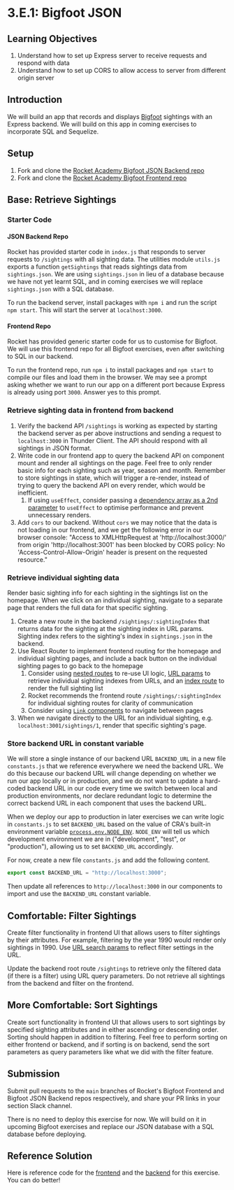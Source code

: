 # 3.E.1: Bigfoot JSON

## Learning Objectives

1. Understand how to set up Express server to receive requests and respond with data
2. Understand how to set up CORS to allow access to server from different origin server

## Introduction

We will build an app that records and displays [Bigfoot](https://en.wikipedia.org/wiki/Bigfoot) sightings with an Express backend. We will build on this app in coming exercises to incorporate SQL and Sequelize.

## Setup

1. Fork and clone the [Rocket Academy Bigfoot JSON Backend repo](https://github.com/rocketacademy/bigfoot-json-backend-bootcamp)
2. Fork and clone the [Rocket Academy Bigfoot Frontend repo](https://github.com/rocketacademy/bigfoot-frontend-bootcamp)

## Base: Retrieve Sightings

### Starter Code

#### JSON Backend Repo

Rocket has provided starter code in `index.js` that responds to server requests to `/sightings` with all sighting data. The utilities module `utils.js` exports a function `getSightings` that reads sightings data from `sightings.json`. We are using `sightings.json` in lieu of a database because we have not yet learnt SQL, and in coming exercises we will replace `sightings.json` with a SQL database.

To run the backend server, install packages with `npm i` and run the script `npm start`. This will start the server at `localhost:3000`.

#### Frontend Repo

Rocket has provided generic starter code for us to customise for Bigfoot. We will use this frontend repo for all Bigfoot exercises, even after switching to SQL in our backend.

To run the frontend repo, run `npm i` to install packages and `npm start` to compile our files and load them in the browser. We may see a prompt asking whether we want to run our app on a different port because Express is already using port `3000`. Answer yes to this prompt.

### Retrieve sighting data in frontend from backend

1. Verify the backend API `/sightings` is working as expected by starting the backend server as per above instructions and sending a request to `localhost:3000` in Thunder Client. The API should respond with all sightings in JSON format.
2. Write code in our frontend app to query the backend API on component mount and render all sightings on the page. Feel free to only render basic info for each sighting such as year, season and month. Remember to store sightings in state, which will trigger a re-render, instead of trying to query the backend API on every render, which would be inefficient.
   1. If using `useEffect`, consider passing a [dependency array as a 2nd parameter](https://reactjs.org/docs/hooks-effect.html#tip-optimizing-performance-by-skipping-effects) to `useEffect` to optimise performance and prevent unnecessary renders.
3. Add `cors` to our backend. Without `cors` we may notice that the data is not loading in our frontend, and we get the following error in our browser console: "Access to XMLHttpRequest at 'http://localhost:3000/' from origin 'http://localhost:3001' has been blocked by CORS policy: No 'Access-Control-Allow-Origin' header is present on the requested resource."

### Retrieve individual sighting data

Render basic sighting info for each sighting in the sightings list on the homepage. When we click on an individual sighting, navigate to a separate page that renders the full data for that specific sighting.

1. Create a new route in the backend `/sightings/:sightingIndex` that returns data for the sighting at the sighting index in URL params. Sighting index refers to the sighting's index in `sightings.json` in the backend.
2. Use React Router to implement frontend routing for the homepage and individual sighting pages, and include a back button on the individual sighting pages to go back to the homepage
   1. Consider using [nested routes](https://reactrouter.com/docs/en/v6/getting-started/tutorial#nested-routes) to re-use UI logic, [URL params](https://reactrouter.com/docs/en/v6/getting-started/tutorial#reading-url-params) to retrieve individual sighting indexes from URLs, and an [index route](https://reactrouter.com/docs/en/v6/getting-started/tutorial#index-routes) to render the full sighting list
   2. Rocket recommends the frontend route `/sightings/:sightingIndex` for individual sighting routes for clarity of communication
   3. Consider using [`Link` components](https://reactrouter.com/docs/en/v6/getting-started/tutorial#add-some-links) to navigate between pages
3. When we navigate directly to the URL for an individual sighting, e.g. `localhost:3001/sightings/1`, render that specific sighting's page.

### Store backend URL in constant variable

We will store a single instance of our backend URL `BACKEND_URL` in a new file `constants.js` that we reference everywhere we need the backend URL. We do this because our backend URL will change depending on whether we run our app locally or in production, and we do not want to update a hard-coded backend URL in our code every time we switch between local and production environments, nor declare redundant logic to determine the correct backend URL in each component that uses the backend URL.

When we deploy our app to production in later exercises we can write logic in `constants.js` to set `BACKEND_URL` based on the value of CRA's built-in environment variable [`process.env.NODE_ENV`](https://create-react-app.dev/docs/adding-custom-environment-variables/#referencing-environment-variables-in-the-html). `NODE_ENV` will tell us which development environment we are in ("development", "test", or "production"), allowing us to set `BACKEND_URL` accordingly.

For now, create a new file `constants.js` and add the following content.

```javascript
export const BACKEND_URL = "http://localhost:3000";
```

Then update all references to `http://localhost:3000` in our components to import and use the `BACKEND_URL` constant variable.

## Comfortable: Filter Sightings

Create filter functionality in frontend UI that allows users to filter sightings by their attributes. For example, filtering by the year 1990 would render only sightings in 1990. Use [URL search params](https://reactrouter.com/docs/en/v6/getting-started/tutorial#search-params) to reflect filter settings in the URL.

Update the backend root route `/sightings` to retrieve only the filtered data (if there is a filter) using URL query parameters. Do not retrieve all sightings from the backend and filter on the frontend.

## More Comfortable: Sort Sightings

Create sort functionality in frontend UI that allows users to sort sightings by specified sighting attributes and in either ascending or descending order. Sorting should happen in addition to filtering. Feel free to perform sorting on either frontend or backend, and if sorting is on backend, send the sort parameters as query parameters like what we did with the filter feature.

## Submission

Submit pull requests to the `main` branches of Rocket's Bigfoot Frontend and Bigfoot JSON Backend repos respectively, and share your PR links in your section Slack channel.

There is no need to deploy this exercise for now. We will build on it in upcoming Bigfoot exercises and replace our JSON database with a SQL database before deploying.

## Reference Solution

Here is reference code for the [frontend](https://github.com/rocketacademy/bigfoot-frontend-bootcamp/tree/solution-json-base/src) and the [backend](https://github.com/rocketacademy/bigfoot-json-backend-bootcamp/blob/solution-base/index.js) for this exercise. You can do better!
